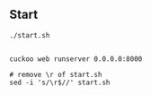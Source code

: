 ## Start

```shell
./start.sh
```


```shell

cuckoo web runserver 0.0.0.0:8000

# remove \r of start.sh
sed -i 's/\r$//' start.sh
```
